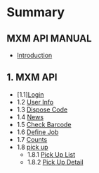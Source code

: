# Summary

## MXM API MANUAL

* [Introduction](//README.md)

## 1. MXM API

* [1.1][Login](/mxm-api/login-api.md)
* 1.2 [User Info](/mxm-api/user-info-api.md)
* 1.3 [Dispose Code](/mxm-api/dispose-code-api.md)
* 1.4 [News](/mxm-api/news-api.md)
* 1.5 [Check Barcode](/mxm-api/check-barcode-api.md)
* 1.6 [Define Job](/mxm-api/define-jobs-api.md)
* 1.7 [Counts](/mxm-api/counts-api.md)
* 1.8 [pick up](/mxm-api/pick-up.md)
  * 1.8.1 [Pick Up List](mxm-api/pick-up/pick-up-list.md)
  * 1.8.2 [Pick Up Detail](mxm-api/pick-up/pick-up-detail.md)

